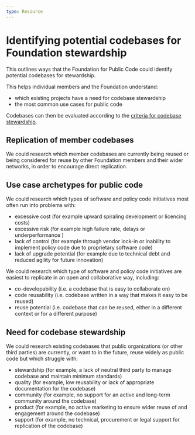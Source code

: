 ```yaml
---
type: Resource
---
```


# Identifying potential codebases for Foundation stewardship

This outlines ways that the Foundation for Public Code could identify potential codebases for stewardship.

This helps individual members and the Foundation understand:

* which existing projects have a need for codebase stewardship
* the most common use cases for public code

Codebases can then be evaluated according to the [criteria for codebase stewardship](../codebase-stewardship/criteria-for-codebase-stewardship.md).

## Replication of member codebases

We could research which member codebases are currently being reused or being considered for reuse by other Foundation members and their wider networks, in order to encourage direct replication.

## Use case archetypes for public code

We could research which types of software and policy code initiatives most often run into problems with:

* excessive cost (for example upward spiraling development or licencing costs)
* excessive risk (for example high failure rate, delays or underperformance )
* lack of control (for example through vendor lock-in or inability to implement policy code due to proprietary software code)
* lack of upgrade potential (for example due to technical debt and reduced agility for future innovation)

We could research which type of software and policy code initiatives are easiest to replicate in an open and collaborative way, including:

* co-developability (i.e. a codebase that is easy to collaborate on)
* code reusability (i.e. codebase written in a way that makes it easy to be reused)
* reuse potential (i.e. codebase that can be reused, either in a different context or for a different purpose)

## Need for codebase stewardship

We could research existing codebases that public organizations (or other third parties) are currently, or want to in the future, reuse widely as public code but which struggle with:

* stewardship (for example, a lack of neutral third party to manage codebase and maintain minimum standards)
* quality (for example, low reusability or lack of appropriate documentation for the codebase)
* community (for example, no support for an active and long-term community around the codebase)
* product (for example, no active marketing to ensure wider reuse of and engagement around the codebase)
* support (for example, no technical, procurement or legal support for replication of the codebase)
